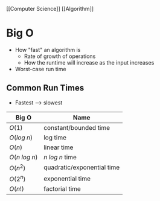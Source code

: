 
[[Computer Science]] [[Algorithm]]
# Big O
- How "fast" an algorithm is
	- Rate of growth of operations
	- How the runtime will increase as the input increases
- Worst-case run time
## Common Run Times
- Fastest --> slowest

| Big O              | Name                       |
| ------------------ | -------------------------- |
| $O(1)$             | constant/bounded time      |
| $O(log \; n)$      | log time                   |
| $O(n)$             | linear time                |
| $O(n \; log \; n)$ | $n \; log \; n$ time       |
| $O(n^2)$           | quadratic/exponential time |
| $O(2^n)$           | exponential time           |
| $O(n!)$            | factorial time             |

